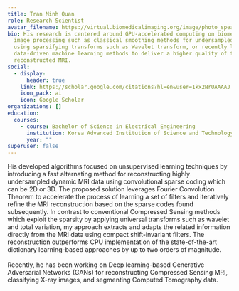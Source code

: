 ```yaml
---
title: Tran Minh Quan
role: Research Scientist
avatar_filename: https://virtual.biomedicalimaging.org/image/photo_speaker/845396.jpg
bio: His research is centered around GPU-accelerated computing on biomedical
  image processing such as classical smoothing methods for undersampled MRI data
  using sparsifying transforms such as Wavelet transform, or recently leveraging
  data-driven machine learning methods to deliver a higher quality of the
  reconstructed MRI.
social:
  - display:
      header: true
    link: https://scholar.google.com/citations?hl=en&user=1kx2NrUAAAAJ
    icon_pack: ai
    icon: Google Scholar
organizations: []
education:
  courses:
    - course: Bachelor of Science in Electrical Engineering
      institution: Korea Advanced Institution of Science and Technology (KAIST)
      year: ""
superuser: false
---
```

His developed algorithms focused on unsupervised learning techniques by introducing a fast alternating method for reconstructing highly undersampled dynamic MRI data using convolutional sparse coding which can be 2D or 3D. The proposed solution leverages Fourier Convolution Theorem to accelerate the process of learning a set of filters and iteratively refine the MRI reconstruction based on the sparse codes found subsequently. In contrast to conventional Compressed Sensing methods which exploit the sparsity by applying universal transforms such as wavelet and total variation, my approach extracts and adapts the related information directly from the MRI data using compact shift-invariant filters. The reconstruction outperforms CPU implementation of the state-of-the-art dictionary learning-based approaches by up to two orders of magnitude.\
\
Recently, he has been working on Deep learning-based Generative Adversarial Networks (GANs) for reconstructing Compressed Sensing MRI, classifying X-ray images, and segmenting Computed Tomography data.